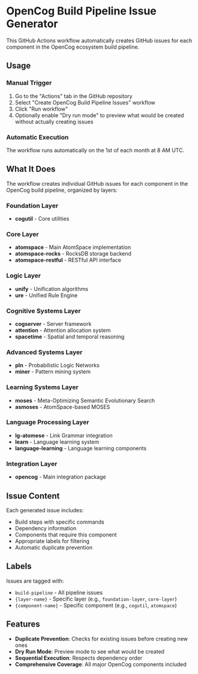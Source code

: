 # OpenCog Build Pipeline Issue Generator

This GitHub Actions workflow automatically creates GitHub issues for each component in the OpenCog ecosystem build pipeline.

## Usage

### Manual Trigger
1. Go to the "Actions" tab in the GitHub repository
2. Select "Create OpenCog Build Pipeline Issues" workflow
3. Click "Run workflow"
4. Optionally enable "Dry run mode" to preview what would be created without actually creating issues

### Automatic Execution
The workflow runs automatically on the 1st of each month at 8 AM UTC.

## What It Does

The workflow creates individual GitHub issues for each component in the OpenCog build pipeline, organized by layers:

### Foundation Layer
- **cogutil** - Core utilities

### Core Layer  
- **atomspace** - Main AtomSpace implementation
- **atomspace-rocks** - RocksDB storage backend
- **atomspace-restful** - RESTful API interface

### Logic Layer
- **unify** - Unification algorithms
- **ure** - Unified Rule Engine

### Cognitive Systems Layer
- **cogserver** - Server framework
- **attention** - Attention allocation system
- **spacetime** - Spatial and temporal reasoning

### Advanced Systems Layer
- **pln** - Probabilistic Logic Networks
- **miner** - Pattern mining system

### Learning Systems Layer
- **moses** - Meta-Optimizing Semantic Evolutionary Search
- **asmoses** - AtomSpace-based MOSES

### Language Processing Layer
- **lg-atomese** - Link Grammar integration
- **learn** - Language learning system
- **language-learning** - Language learning components

### Integration Layer
- **opencog** - Main integration package

## Issue Content

Each generated issue includes:
- Build steps with specific commands
- Dependency information
- Components that require this component
- Appropriate labels for filtering
- Automatic duplicate prevention

## Labels

Issues are tagged with:
- `build-pipeline` - All pipeline issues
- `{layer-name}` - Specific layer (e.g., `foundation-layer`, `core-layer`)
- `{component-name}` - Specific component (e.g., `cogutil`, `atomspace`)

## Features

- **Duplicate Prevention**: Checks for existing issues before creating new ones
- **Dry Run Mode**: Preview mode to see what would be created
- **Sequential Execution**: Respects dependency order
- **Comprehensive Coverage**: All major OpenCog components included